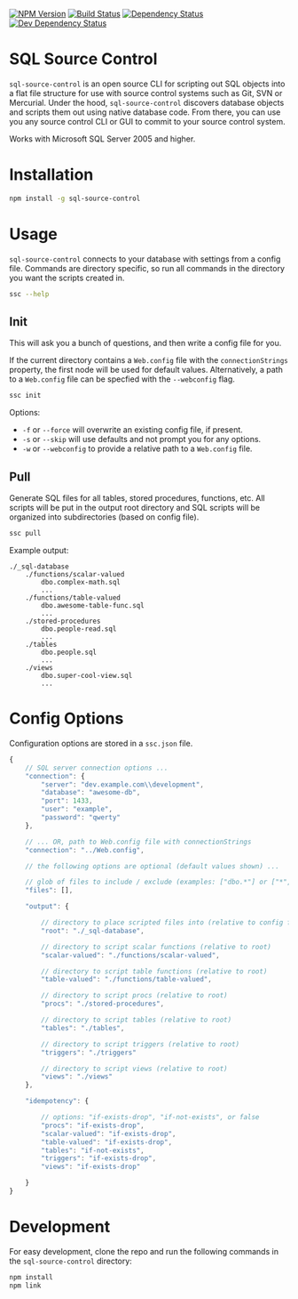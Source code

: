 [![NPM Version](https://badge.fury.io/js/sql-source-control.svg)](https://badge.fury.io/js/sql-source-control)
[![Build Status](https://travis-ci.org/justinlettau/sql-source-control.svg?branch=master)](https://travis-ci.org/justinlettau/sql-source-controlls)
[![Dependency Status](https://david-dm.org/justinlettau/sql-source-control.svg)](https://david-dm.org/justinlettau/sql-source-control)
[![Dev Dependency Status](https://david-dm.org/justinlettau/sql-source-control/dev-status.svg)](https://david-dm.org/justinlettau/sql-source-control?type=dev)

# SQL Source Control
`sql-source-control` is an open source CLI for scripting out SQL objects into a flat file structure
for use with source control systems such as Git, SVN or Mercurial. Under the hood, `sql-source-control`
discovers database objects and scripts them out using native database code. From there, you can use
you any source control CLI or GUI to commit to your source control system.

Works with Microsoft SQL Server 2005 and higher.

# Installation
```bash
npm install -g sql-source-control
```

# Usage
`sql-source-control` connects to your database with settings from a config file. Commands
are directory specific, so run all commands in the directory you want the scripts created in.

```bash
ssc --help
```

## Init
This will ask you a bunch of questions, and then write a config file for you.

If the current directory contains a `Web.config` file with the `connectionStrings` property, the
first node will be used for default values. Alternatively, a path to a `Web.config` file can be
specfied with the `--webconfig` flag.

```bash
ssc init
```

Options:
- `-f` or `--force` will overwrite an existing config file, if present.
- `-s` or `--skip` will use defaults and not prompt you for any options.
- `-w` or `--webconfig` to provide a relative path to a `Web.config` file.

## Pull
Generate SQL files for all tables, stored procedures, functions, etc. All scripts will be put in
the output root directory and SQL scripts will be organized into subdirectories (based on config
file).

```bash
ssc pull
```

Example output:

```
./_sql-database
    ./functions/scalar-valued
        dbo.complex-math.sql
        ...
    ./functions/table-valued
        dbo.awesome-table-func.sql
        ...
    ./stored-procedures
        dbo.people-read.sql
        ...
    ./tables
        dbo.people.sql
        ...
    ./views
        dbo.super-cool-view.sql
        ...
```

# Config Options
Configuration options are stored in a `ssc.json` file.

```js
{
    // SQL server connection options ...
    "connection": {
        "server": "dev.example.com\\development",
        "database": "awesome-db",
        "port": 1433,
        "user": "example",
        "password": "qwerty"
    },

    // ... OR, path to Web.config file with connectionStrings
    "connection": "../Web.config",

    // the following options are optional (default values shown) ...

    // glob of files to include / exclude (examples: ["dbo.*"] or ["*", "!dbo.*"])
    "files": [],

    "output": {

        // directory to place scripted files into (relative to config file)
        "root": "./_sql-database",

        // directory to script scalar functions (relative to root)
        "scalar-valued": "./functions/scalar-valued",

        // directory to script table functions (relative to root)
        "table-valued": "./functions/table-valued",

        // directory to script procs (relative to root)
        "procs": "./stored-procedures",

        // directory to script tables (relative to root)
        "tables": "./tables",

        // directory to script triggers (relative to root)
        "triggers": "./triggers"

        // directory to script views (relative to root)
        "views": "./views"
    },

    "idempotency": {

        // options: "if-exists-drop", "if-not-exists", or false
        "procs": "if-exists-drop",
        "scalar-valued": "if-exists-drop",
        "table-valued": "if-exists-drop",
        "tables": "if-not-exists",
        "triggers": "if-exists-drop",
        "views": "if-exists-drop"

    }
}
```

# Development
For easy development, clone the repo and run the following commands in the `sql-source-control` directory:

```bash
npm install
npm link
```
